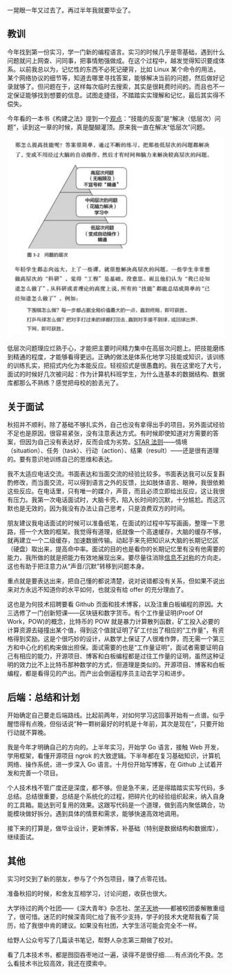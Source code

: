 一晃眼一年又过去了。再过半年我就要毕业了。


## 教训

今年找到第一份实习，学一门新的编程语言。实习的时候几乎是零基础，遇到什么问题就问上网查、问同事，把事情勉强做成。在这个过程中，越发觉得知识要成体系。以前我总以为，记忆性的东西不必死记硬背，比如 Linux 某个命令的用法，某个网络协议的细节等，知道去哪里寻找答案，能够解决当前的问题，然后做好记录就够了。但问题在于，这样每次临时去搜索，其实是很耗费时间的。而且也不一定保证能够找到想要的信息。试图走捷径，不踏踏实实理解和记忆，最后其实得不偿失。

今年看的一本书《构建之法》提到一个[观点](http://www.cnblogs.com/xinz/archive/2011/08/07/2129751.html)：“技能的反面”是“解决（低层次）问题”，读到这一章的时候，真是醍醐灌顶。原来我一直在解决“低层次”问题。

![构建之法 3.3 技能的反面](2017-summarize-001.png)

低层次问题理应烂熟于心，才能把主要时间精力集中在高层次问题上。把技能磨练到精通的程度，才能够看得更远。正确的做法是体系化地学习技能或知识，该训练的训练扎实，把招式内化为本能反应。轻视招式是很愚蠢的。我在这里吃了大亏，面试的时候好几次被问起：作为计算机科班学生，为什么连基本的数据结构、数据库都那么不熟练？感觉把母校的脸丢光了。


## 关于面试

秋招并不顺利，除了基础不够扎实外，自己也没有拿得出手的项目。另外面试经验不足也是原因，很容易紧张，没有注意表达方式。有时候即使知道对方需要的答案，但因为自己没有表达好，反而会成为劣势。[STAR 法则](https://baike.baidu.com/item/STAR%E6%B3%95%E5%88%99)——情境（situation）、任务（task）、行动（action）、结果（result）——还是很有道理的。要有意识地训练自己的思维和表达。

我不太适应电话交流。书面表达和当面交流的经验比较多。书面表达我可以反复斟酌修改，而当面交流，可以得到语言之外的反馈，比如肢体语言、眼神，我很依赖这些反应。在电话里，只有唯一的媒介，声音，而且必须立即给出反应，这让我很有压力。我第一次电话面试时，大脑卡壳，陷入长时间的沉默，十分尴尬。而这沉默也是无效的，因为我没有办法让自己思考，只是浪费双方的时间。

朋友建议我电话面试的时候可以准备纸笔，在面试的过程中写写画画，整理一下思路，搭一个大致的框架。我觉得有道理，纸就像一个高速缓存，大脑的缓存不够，就再建立一个二级缓存，加速数据传输。动起手来先把知识从大脑的长期记忆区（硬盘）取出来，提高命中率。面试的目的也是看你的长期记忆里有没有他需要的能力，我所做的就是把能力有效地展现出来。要尽量往消除[信息不对称](https://zh.wikipedia.org/wiki/%E4%BF%A1%E6%81%AF%E4%B8%8D%E5%AF%B9%E7%A7%B0)的方向走。这也有助于把注意力从“声音/沉默”转移到问题本身。

重点就是要表达出来，把自己懂的都说清楚，说对说错都没有关系，但如果不说出来对方永远不知道你的水平如何，也就没有给 offer 的充分理由了。

这也是为何技术招聘要看 Github 页面和技术博客，以及注重白板编程的原因。大三选修了一门创新短课——区块链和数字货币。有个工作量证明(Proof Of Work，POW)的概念，比特币的 POW 就是暴力计算散列函数，矿工投入必要的计算资源去碰撞出某个值，得到这个值就证明了矿工付出了相应的“工作量”，有资格得到奖励。这是个很巧妙的设计，从数学上保证了人很难作弊，而无需一个第三方和中心化的机构来做出担保。面试需要的也是“工作量证明”，面试者需要证明自己有相应的能力，开源项目、博客和白板编程都是过往工作量的证明，虽然这种证明的效力比不上比特币那种数学的方式，但道理是类似的。开源项目、博客和白板编程，都是看得见的产出。而产出会倒逼程序员主动去学习和进步。



## 后端：总结和计划

开始确定自己要走后端路线。比起前两年，对如何学习这回事开始有一点谱。似乎醒悟得有点晚，但俗话说“种一颗树最好的时机是十年前，其次是现在”，只要开始行动就不算晚。

我是今年才明确自己的方向的。上半年实习，开始学 Go 语言，接触 Web 开发，学用框架，看懂开源项目 ngrok 的大致逻辑。下半年都在复习基础知识，计算机网络、操作系统，进一步深入 Go 语言。十月份开始写博客，在 Github 上试着开发和完善一个项目。

个人技术栈不管广度还是深度，都不够。但是急不来，还是得踏踏实实写代码，多总结。总结很重要，总结是个系统化的过程，把碎片化的经验组织起来，纳入自身的工具箱。能达到可复用的效果。这跟写代码是一个道理，做到高内聚低耦合，功能模块做好拆分。遇到具体的情景和需求，能够快速高效地调用。

接下来的打算是，做毕业设计，更新博客，补基础（特别是数据结构和数据库），继续面试。


## 其他

实习时交到了新的朋友，参与了个外包项目，赚了点零花钱。

准备秋招的时候，和舍友互相学习，讨论问题，收获也很大。

大学待过的两个社团——《深大青年》杂志社、[学子天地](http://stu.szu.edu.cn/)——都被校团委解散重组了，很可惜。迷茫的时候深青同仁给了我不少支持，学子的技术大佬帮我看了简历，给了我很中肯的建议。如果没有社团，大学生活可能会完全不一样。

给野人公众号写了几篇读书笔记，帮野人杂志第三期做了校对。

看了几本技术书，都是囫囵吞枣地过一遍，读得不是很仔细……有点消化不良。怎么看技术书比较高效，我还在摸索中。
